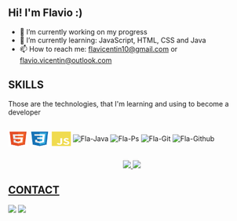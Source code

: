 ## Hi! I'm Flavio :)

- 🔭 I’m currently working on my progress 
- 🌱 I’m currently learning: JavaScript, HTML, CSS and Java
- 📫 How to reach me: flavicentin10@gmail.com or flavio.vicentin@outlook.com


## SKILLS
Those are the technologies, that I'm learning and using to become a developer
<div style="display: inline_block"><br>
  <img align="center" alt="Fla-HTML" height="30" width="40" src="https://raw.githubusercontent.com/devicons/devicon/master/icons/html5/html5-original.svg">
  <img align="center" alt="Fla-CSS" height="30" width="40" src="https://raw.githubusercontent.com/devicons/devicon/master/icons/css3/css3-original.svg">
  <img align="center" alt="Fla-Js" height="30" width="40" src="https://raw.githubusercontent.com/devicons/devicon/master/icons/javascript/javascript-plain.svg">
  <img align="center" alt="Fla-Java" height="30" width="40" src="https://cdn.jsdelivr.net/gh/devicons/devicon/icons/java/java-original.svg" />
  <img align="center" alt="Fla-Ps" height="30" width="40" src="https://cdn.jsdelivr.net/gh/devicons/devicon/icons/photoshop/photoshop-line.svg" />
  <img align="center" alt="Fla-Git" height="30" width="40" src="https://cdn.jsdelivr.net/gh/devicons/devicon/icons/git/git-original.svg" />
  <img align="center" alt="Fla-Github" height="30" width="40" src="https://cdn.jsdelivr.net/gh/devicons/devicon/icons/github/github-original.svg" />
  
 </div>
 
 ##
<div align ="center">
  <a href="https://github.com/Flavicentin">
  <img height="180em" widht="" src="https://github-readme-stats.vercel.app/api?username=Flavicentin&show_icons=true&theme=radical&include_all_commits=true&count_private=true"/>
  <img height="180em" widht="180em" src="https://github-readme-stats.vercel.app/api/top-langs/?username=Flavicentin&layout=compact&langs_count=7&theme=radical"/>
</div>


  
  ## CONTACT

<div> 
  <a href = "mailto:flavicentin10@gmail.com"><img src="https://img.shields.io/badge/-Gmail-%23333?style=for-the-badge&logo=gmail&logoColor=white" target="_blank"></a>
  <a href="https://www.linkedin.com/in/flavio-marchioretto-vicentin-5665791a5/" target="_blank"><img src="https://img.shields.io/badge/-LinkedIn-%230077B5?style=for-the-badge&logo=linkedin&logoColor=white" target="_blank"></a> 
 
 
</div>
  
  
  
  
  
  
  
  
